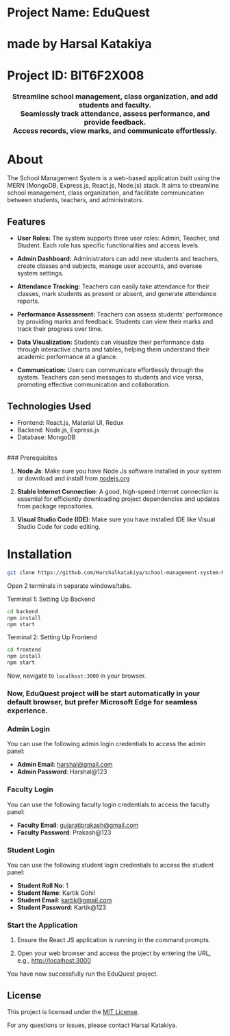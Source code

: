 # Project Name: EduQuest

# made by Harsal Katakiya

# Project ID: BIT6F2X008

<h3 align="center">
Streamline school management, class organization, and add students and faculty.<br>
Seamlessly track attendance, assess performance, and provide feedback. <br>
Access records, view marks, and communicate effortlessly.
</h3>


# About

The School Management System is a web-based application built using the MERN (MongoDB, Express.js, React.js, Node.js) stack. It aims to streamline school management, class organization, and facilitate communication between students, teachers, and administrators.

## Features

- **User Roles:** The system supports three user roles: Admin, Teacher, and Student. Each role has specific functionalities and access levels.

- **Admin Dashboard:** Administrators can add new students and teachers, create classes and subjects, manage user accounts, and oversee system settings.

- **Attendance Tracking:** Teachers can easily take attendance for their classes, mark students as present or absent, and generate attendance reports.

- **Performance Assessment:** Teachers can assess students' performance by providing marks and feedback. Students can view their marks and track their progress over time.

- **Data Visualization:** Students can visualize their performance data through interactive charts and tables, helping them understand their academic performance at a glance.

- **Communication:** Users can communicate effortlessly through the system. Teachers can send messages to students and vice versa, promoting effective communication and collaboration.

## Technologies Used

- Frontend: React.js, Material UI, Redux
- Backend: Node.js, Express.js
- Database: MongoDB

<br>
### Prerequisites

1. **Node Js**: Make sure you have Node Js software installed in your system or download and install from [nodejs.org](https://nodejs.org/dist/v18.18.2/node-v18.18.2-x64.msi)

2. **Stable Internet Connection**: A good, high-speed internet connection is essential for efficiently downloading project dependencies and updates from package repositories.

3. **Visual Studio Code (IDE)**: Make sure you have installed IDE like Visual Studio Code for code editing.


# Installation

```sh
git clone https://github.com/Harshalkatakiya/school-management-system-MERN-stack.git
```
Open 2 terminals in separate windows/tabs.

Terminal 1: Setting Up Backend 
```sh
cd backend
npm install
npm start
```

Terminal 2: Setting Up Frontend
```sh
cd frontend
npm install
npm start
```
Now, navigate to `localhost:3000` in your browser.

### Now, EduQuest project will be start automatically in your default browser, but prefer Microsoft Edge for seamless experience.


### Admin Login

You can use the following admin login credentials to access the admin panel:

- **Admin Email**: harshal@gmail.com
- **Admin Password**: Harshal@123


### Faculty Login

You can use the following faculty login credentials to access the faculty panel:

- **Faculty Email**: gujaratiprakash@gmail.com
- **Faculty Password**: Prakash@123


### Student Login

You can use the following student login credentials to access the student panel:

- **Student Roll No**: 1
- **Student Name**: Kartik Gohil
- **Student Email**: kartik@gmail.com
- **Student Password**: Kartik@123


### Start the Application

1. Ensure the React JS application is running in the command prompts.

2. Open your web browser and access the project by entering the URL, e.g., [http://localhost:3000](http://localhost:3000) 

You have now successfully run the EduQuest project.


## License

This project is licensed under the [MIT License](LICENSE).

For any questions or issues, please contact Harsal Katakiya.

